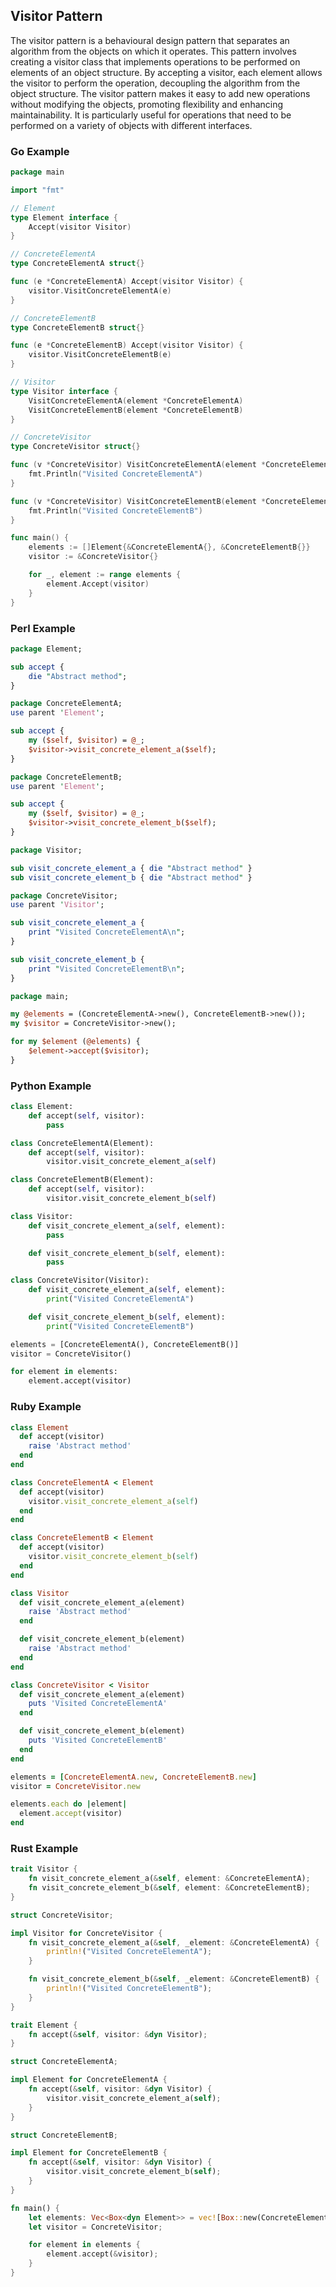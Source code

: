 ## Visitor Pattern

The visitor pattern is a behavioural design pattern that separates an algorithm from the objects on which it operates. This pattern involves
creating a visitor class that implements operations to be performed on elements of an object structure. By accepting a visitor, each element
allows the visitor to perform the operation, decoupling the algorithm from the object structure. The visitor pattern makes it easy to add new
operations without modifying the objects, promoting flexibility and enhancing maintainability. It is particularly useful for operations that
need to be performed on a variety of objects with different interfaces.


### Go Example

```go
package main

import "fmt"

// Element
type Element interface {
	Accept(visitor Visitor)
}

// ConcreteElementA
type ConcreteElementA struct{}

func (e *ConcreteElementA) Accept(visitor Visitor) {
	visitor.VisitConcreteElementA(e)
}

// ConcreteElementB
type ConcreteElementB struct{}

func (e *ConcreteElementB) Accept(visitor Visitor) {
	visitor.VisitConcreteElementB(e)
}

// Visitor
type Visitor interface {
	VisitConcreteElementA(element *ConcreteElementA)
	VisitConcreteElementB(element *ConcreteElementB)
}

// ConcreteVisitor
type ConcreteVisitor struct{}

func (v *ConcreteVisitor) VisitConcreteElementA(element *ConcreteElementA) {
	fmt.Println("Visited ConcreteElementA")
}

func (v *ConcreteVisitor) VisitConcreteElementB(element *ConcreteElementB) {
	fmt.Println("Visited ConcreteElementB")
}

func main() {
	elements := []Element{&ConcreteElementA{}, &ConcreteElementB{}}
	visitor := &ConcreteVisitor{}

	for _, element := range elements {
		element.Accept(visitor)
	}
}
```

### Perl Example

```perl
package Element;

sub accept {
    die "Abstract method";
}

package ConcreteElementA;
use parent 'Element';

sub accept {
    my ($self, $visitor) = @_;
    $visitor->visit_concrete_element_a($self);
}

package ConcreteElementB;
use parent 'Element';

sub accept {
    my ($self, $visitor) = @_;
    $visitor->visit_concrete_element_b($self);
}

package Visitor;

sub visit_concrete_element_a { die "Abstract method" }
sub visit_concrete_element_b { die "Abstract method" }

package ConcreteVisitor;
use parent 'Visitor';

sub visit_concrete_element_a {
    print "Visited ConcreteElementA\n";
}

sub visit_concrete_element_b {
    print "Visited ConcreteElementB\n";
}

package main;

my @elements = (ConcreteElementA->new(), ConcreteElementB->new());
my $visitor = ConcreteVisitor->new();

for my $element (@elements) {
    $element->accept($visitor);
}
```

### Python Example

```python
class Element:
    def accept(self, visitor):
        pass

class ConcreteElementA(Element):
    def accept(self, visitor):
        visitor.visit_concrete_element_a(self)

class ConcreteElementB(Element):
    def accept(self, visitor):
        visitor.visit_concrete_element_b(self)

class Visitor:
    def visit_concrete_element_a(self, element):
        pass

    def visit_concrete_element_b(self, element):
        pass

class ConcreteVisitor(Visitor):
    def visit_concrete_element_a(self, element):
        print("Visited ConcreteElementA")

    def visit_concrete_element_b(self, element):
        print("Visited ConcreteElementB")

elements = [ConcreteElementA(), ConcreteElementB()]
visitor = ConcreteVisitor()

for element in elements:
    element.accept(visitor)
```

### Ruby Example

```ruby
class Element
  def accept(visitor)
    raise 'Abstract method'
  end
end

class ConcreteElementA < Element
  def accept(visitor)
    visitor.visit_concrete_element_a(self)
  end
end

class ConcreteElementB < Element
  def accept(visitor)
    visitor.visit_concrete_element_b(self)
  end
end

class Visitor
  def visit_concrete_element_a(element)
    raise 'Abstract method'
  end

  def visit_concrete_element_b(element)
    raise 'Abstract method'
  end
end

class ConcreteVisitor < Visitor
  def visit_concrete_element_a(element)
    puts 'Visited ConcreteElementA'
  end

  def visit_concrete_element_b(element)
    puts 'Visited ConcreteElementB'
  end
end

elements = [ConcreteElementA.new, ConcreteElementB.new]
visitor = ConcreteVisitor.new

elements.each do |element|
  element.accept(visitor)
end
```

### Rust Example

```rust
trait Visitor {
    fn visit_concrete_element_a(&self, element: &ConcreteElementA);
    fn visit_concrete_element_b(&self, element: &ConcreteElementB);
}

struct ConcreteVisitor;

impl Visitor for ConcreteVisitor {
    fn visit_concrete_element_a(&self, _element: &ConcreteElementA) {
        println!("Visited ConcreteElementA");
    }

    fn visit_concrete_element_b(&self, _element: &ConcreteElementB) {
        println!("Visited ConcreteElementB");
    }
}

trait Element {
    fn accept(&self, visitor: &dyn Visitor);
}

struct ConcreteElementA;

impl Element for ConcreteElementA {
    fn accept(&self, visitor: &dyn Visitor) {
        visitor.visit_concrete_element_a(self);
    }
}

struct ConcreteElementB;

impl Element for ConcreteElementB {
    fn accept(&self, visitor: &dyn Visitor) {
        visitor.visit_concrete_element_b(self);
    }
}

fn main() {
    let elements: Vec<Box<dyn Element>> = vec![Box::new(ConcreteElementA), Box::new(ConcreteElementB)];
    let visitor = ConcreteVisitor;

    for element in elements {
        element.accept(&visitor);
    }
}
```
